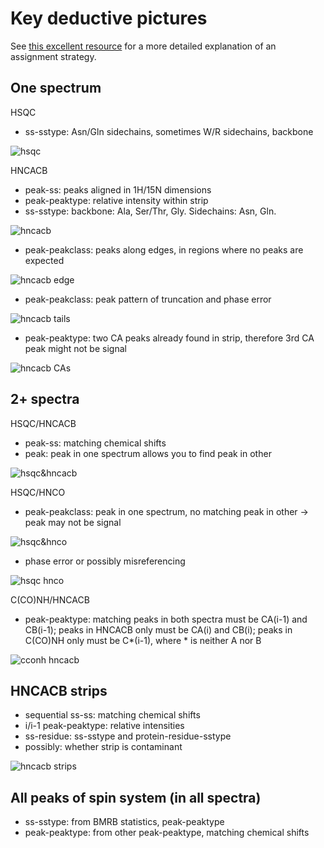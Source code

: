 # Key deductive pictures

See [this excellent resource](http://www.protein-nmr.org.uk/solution-nmr/assignment-practise/triple-resonance-backbone-assignment/triple-resonance-backbone-assignment-manual/)
for a more detailed explanation of an assignment strategy.


## One spectrum

HSQC
 - ss-sstype:  Asn/Gln sidechains, sometimes W/R sidechains, backbone

![hsqc](by_pic/nhsqc.png)
 
HNCACB
 - peak-ss: peaks aligned in 1H/15N dimensions
 - peak-peaktype: relative intensity within strip
 - ss-sstype:  backbone: Ala, Ser/Thr, Gly.  Sidechains: Asn, Gln.

![hncacb](by_pic/hncacb.png)

 - peak-peakclass:  peaks along edges, in regions where no peaks are expected

![hncacb edge](by_pic/hncacb_edge.png)

 - peak-peakclass:  peak pattern of truncation and phase error
 
![hncacb tails](by_pic/hncacb_tails.png)
 
 - peak-peaktype:  two CA peaks already found in strip, therefore 3rd CA peak might not be signal

![hncacb CAs](by_pic/hncacb_two_cas.png)


## 2+ spectra

HSQC/HNCACB
 - peak-ss: matching chemical shifts
 - peak: peak in one spectrum allows you to find peak in other
 
![hsqc&hncacb](by_pic/nhsqc_hncacb.png)

HSQC/HNCO
 - peak-peakclass: peak in one spectrum, no matching peak in other -> peak may not be signal

![hsqc&hnco](by_pic/nhsqc_hnco.png)

 - phase error or possibly misreferencing

![hsqc hnco](by_pic/nhsqc_hnco_misref.png)

C(CO)NH/HNCACB
 - peak-peaktype: matching peaks in both spectra must be CA(i-1) and CB(i-1);
   peaks in HNCACB only must be CA(i) and CB(i);
   peaks in C(CO)NH only must be C*(i-1), where * is neither A nor B

![cconh hncacb](by_pic/cconh_hncacb.png)


## HNCACB strips
 - sequential ss-ss: matching chemical shifts
 - i/i-1 peak-peaktype: relative intensities
 - ss-residue: ss-sstype and protein-residue-sstype
 - possibly: whether strip is contaminant
 
![hncacb strips](by_pic/hncacb_strips.png)
 
 
## All peaks of spin system (in all spectra)
 - ss-sstype: from BMRB statistics, peak-peaktype
 - peak-peaktype: from other peak-peaktype, matching chemical shifts

